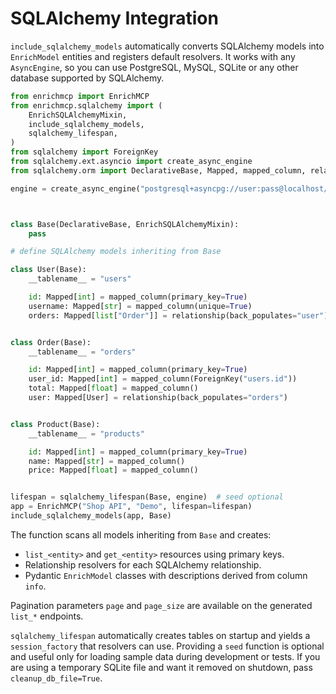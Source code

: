 # SQLAlchemy Integration

`include_sqlalchemy_models` automatically converts SQLAlchemy models into
`EnrichModel` entities and registers default resolvers. It works with any
`AsyncEngine`, so you can use PostgreSQL, MySQL, SQLite or any other database
supported by SQLAlchemy.

```python
from enrichmcp import EnrichMCP
from enrichmcp.sqlalchemy import (
    EnrichSQLAlchemyMixin,
    include_sqlalchemy_models,
    sqlalchemy_lifespan,
)
from sqlalchemy import ForeignKey
from sqlalchemy.ext.asyncio import create_async_engine
from sqlalchemy.orm import DeclarativeBase, Mapped, mapped_column, relationship

engine = create_async_engine("postgresql+asyncpg://user:pass@localhost/db")



class Base(DeclarativeBase, EnrichSQLAlchemyMixin):
    pass

# define SQLAlchemy models inheriting from Base

class User(Base):
    __tablename__ = "users"

    id: Mapped[int] = mapped_column(primary_key=True)
    username: Mapped[str] = mapped_column(unique=True)
    orders: Mapped[list["Order"]] = relationship(back_populates="user")


class Order(Base):
    __tablename__ = "orders"

    id: Mapped[int] = mapped_column(primary_key=True)
    user_id: Mapped[int] = mapped_column(ForeignKey("users.id"))
    total: Mapped[float] = mapped_column()
    user: Mapped[User] = relationship(back_populates="orders")


class Product(Base):
    __tablename__ = "products"

    id: Mapped[int] = mapped_column(primary_key=True)
    name: Mapped[str] = mapped_column()
    price: Mapped[float] = mapped_column()


lifespan = sqlalchemy_lifespan(Base, engine)  # seed optional
app = EnrichMCP("Shop API", "Demo", lifespan=lifespan)
include_sqlalchemy_models(app, Base)
```

The function scans all models inheriting from `Base` and creates:

- `list_<entity>` and `get_<entity>` resources using primary keys.
- Relationship resolvers for each SQLAlchemy relationship.
- Pydantic `EnrichModel` classes with descriptions derived from column `info`.

Pagination parameters `page` and `page_size` are available on the generated
`list_*` endpoints.

`sqlalchemy_lifespan` automatically creates tables on startup and yields a
`session_factory` that resolvers can use. Providing a `seed` function is
optional and useful only for loading sample data during development or tests.
If you are using a temporary SQLite file and want it removed on shutdown,
pass `cleanup_db_file=True`.

